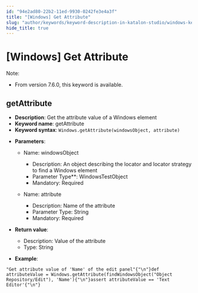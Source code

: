 ```yaml
---
id: "94e2ad80-22b2-11ed-9930-0242fe3e4a3f"
title: "[Windows] Get Attribute"
slug: "author/keywords/keyword-description-in-katalon-studio/windows-keywords/windows-get-attribute"
hide_title: true
---
```


# <a id="id_0" class="anchor_top_offset"/><a id="ariaid-title1" class="anchor_top_offset"/>[Windows] Get Attribute

              
<div xmlns="http://www.w3.org/1999/xhtml" className="note note note_note" id="id_0__id"><span className="note__title">Note:</span> 
  <ul className="ul"><li className="li"><p className="p">From version 7.6.0, this keyword is available.</p></li></ul>
</div>
      

## <a id="id_0__id_1" class="anchor_top_offset"/>getAttribute

              
<ul xmlns="http://www.w3.org/1999/xhtml" className="ul"><li className="li">     <strong className="ph b">Description</strong>: Get the attribute value of a     Windows element</li><li className="li">     <strong className="ph b">Keyword name</strong>: getAttribute</li><li className="li">     <strong className="ph b">Keyword syntax</strong>:     <code className="ph codeph">Windows.getAttribute(windowsObject, attribute)</code>   </li><li className="li">     <p className="p">       <strong className="ph b">Parameters</strong>:</p>     <ul className="ul"><li className="li">         <p className="p">Name: windowsObject</p>         <ul className="ul"><li className="li">Description: An object describing the locator and locator             strategy to find a Windows element</li><li className="li">Parameter Type**: WindowsTestObject</li><li className="li">Mandatory: Required</li></ul>       </li><li className="li">         <p className="p">Name: attribute</p>         <ul className="ul"><li className="li">Description: Name of the attribute</li><li className="li">Parameter Type: String</li><li className="li">Mandatory: Required</li></ul>       </li></ul>   </li><li className="li">     <p className="p">       <strong className="ph b">Return value</strong>:</p>     <ul className="ul"><li className="li">Description: Value of the attribute</li><li className="li">Type: String</li></ul>   </li><li className="li">     <p className="p">       <strong className="ph b">Example</strong>:</p>   </li></ul> 
              
<pre xmlns="http://www.w3.org/1999/xhtml" className="pre codeblock"><code>"Get attribute value of 'Name' of the edit panel"{"\n"}def attributeValue = Windows.getAttribute(findWindowsObject("Object Repository/Edit"), 'Name'){"\n"}assert attributeValue == 'Text Editor'{"\n"}</code></pre> 
            
